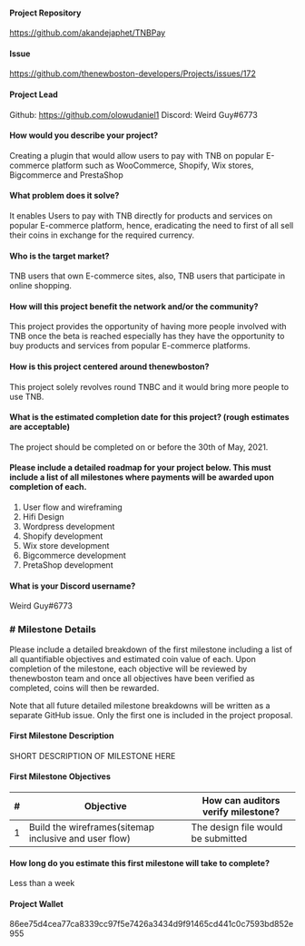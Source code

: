 #### Project Repository
https://github.com/akandejaphet/TNBPay

#### Issue 
https://github.com/thenewboston-developers/Projects/issues/172

#### Project Lead
Github: https://github.com/olowudaniel1
Discord: Weird Guy#6773

#### How would you describe your project?
Creating a plugin that would allow users to pay with TNB on popular E-commerce platform such as WooCommerce, Shopify, Wix stores, Bigcommerce and PrestaShop

#### What problem does it solve?
It enables Users to pay with TNB directly for products and services on popular E-commerce platform, hence, eradicating the need to first of all sell their coins in exchange for the required currency.

#### Who is the target market?
TNB users that own E-commerce sites, also, TNB users that participate in online shopping.

#### How will this project benefit the network and/or the community?
This project provides the opportunity of having more people involved with TNB once the beta is reached especially has they have the opportunity to buy products and services from popular E-commerce platforms.

#### How is this project centered around thenewboston?
This project solely revolves round TNBC and it would bring more people to use TNB.

#### What is the estimated completion date for this project? (rough estimates are acceptable)
The project should be completed on or before the 30th of May, 2021.

#### Please include a detailed roadmap for your project below. This must include a list of all milestones where payments will be awarded upon completion of each.

 1. User flow and wireframing
 2. Hifi Design
 3. Wordpress development
 4. Shopify development
 5. Wix store development
6. Bigcommerce development
7. PretaShop development

#### What is your Discord username?
Weird Guy#6773


### # Milestone Details

Please include a detailed breakdown of the first milestone including a list of all quantifiable objectives and 
estimated coin value of each. Upon completion of the milestone, each objective will be reviewed by thenewboston team 
and once all objectives have been verified as completed, coins will then be rewarded.

Note that all future detailed milestone breakdowns will be written as a separate GitHub issue. Only the first one is 
included in the project proposal.

#### First Milestone Description
SHORT DESCRIPTION OF MILESTONE HERE

#### First Milestone Objectives


| # | Objective             | How can auditors verify milestone?     |
| - | --------------------- | -------------------------------------- |
| 1 | Build the wireframes(sitemap inclusive and user flow)|  The design file would be submitted  |

#### How long do you estimate this first milestone will take to complete?
Less than a week

#### Project Wallet
86ee75d4cea77ca8339cc97f5e7426a3434d9f91465cd441c0c7593bd852e955





